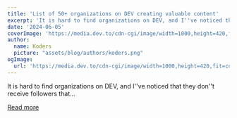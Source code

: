 ```yaml
---
title: 'List of 50+ organizations on DEV creating valuable content'
excerpt: 'It is hard to find organizations on DEV, and I''ve noticed that they don''t receive followers that...'
date: '2024-06-05'
coverImage: 'https://media.dev.to/cdn-cgi/image/width=1000,height=420,fit=cover,gravity=auto,format=auto/https%3A%2F%2Fdev-to-uploads.s3.amazonaws.com%2Fuploads%2Farticles%2Ftuwm1jass2fjea6atzvk.jpg'
author:
  name: Koders
  picture: "assets/blog/authors/koders.png"
ogImage:
  url: 'https://media.dev.to/cdn-cgi/image/width=1000,height=420,fit=cover,gravity=auto,format=auto/https%3A%2F%2Fdev-to-uploads.s3.amazonaws.com%2Fuploads%2Farticles%2Ftuwm1jass2fjea6atzvk.jpg'
---
```


It is hard to find organizations on DEV, and I''ve noticed that they don''t receive followers that...

[Read more](https://dev.to/anmolbaranwal/list-of-50-organizations-on-dev-creating-valuable-content-2446)
